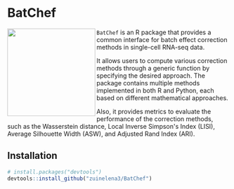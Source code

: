 # BatChef

<img src="https://drive.google.com/uc?export=view&amp;id=1_XyW_NBxIw2el05dzVzXCapwr2ktgL4k" align="left" width="200"/>

`BatChef` is an R package that provides a common interface for batch effect correction methods in single-cell RNA-seq data.

It allows users to compute various correction methods through a generic function by specifying the desired approach. The package contains multiple methods implemented in both R and Python, each based on different mathematical approaches.

Also, it provides metrics to evaluate the performance of the correction methods, such as the Wasserstein distance, Local Inverse Simpson's Index (LISI), Average Silhouette Width (ASW), and Adjusted Rand Index (ARI).

## Installation

``` r
# install.packages("devtools")
devtools::install_github("zuinelena3/BatChef")
```
